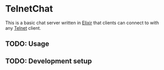 # TelnetChat

This is a basic chat server written in [Elixir](http://elixir-lang.org/) that clients can connect to with any [Telnet](https://en.wikipedia.org/wiki/Telnet) client.

## TODO: Usage

## TODO: Development setup

